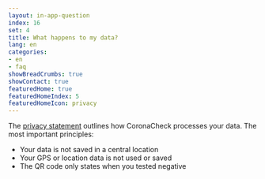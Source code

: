 ```yaml
---
layout: in-app-question
index: 16
set: 4
title: What happens to my data?
lang: en
categories:
- en
- faq
showBreadCrumbs: true
showContact: true
featuredHome: true
featuredHomeIndex: 5
featuredHomeIcon: privacy
---
```

The [privacy statement](/en/privacy) outlines how CoronaCheck processes your data. The most important principles:

- Your data is not saved in a central location
- Your GPS or location data is not used or saved  
- The QR code only states when you tested negative 

